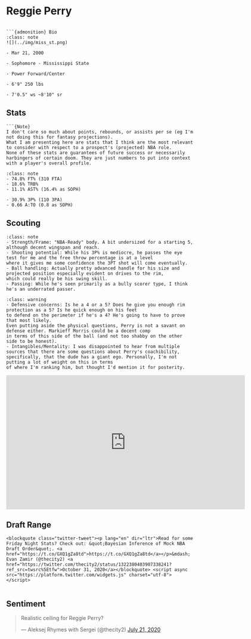 Reggie Perry
===
```{image} ../img/reggie_perry.jpg
```

```{margin}
```{admonition} Bio
:class: note
![](../img/miss_st.png)

- Mar 21, 2000

- Sophomore - Mississippi State

- Power Forward/Center

- 6'9" 250 lbs

- 7'0.5" ws ~8'10" sr
```

## Stats
```{margin}
```{Note}
I don't care so much about points, rebounds, or assists per se (eg I'm not doing this for fantasy projections). 
What I am presenting here are stats that I think are the most relevant to consider with respect to a prospect's (projected) NBA role.
None of these stats are guarantees of future success or necessarily harbingers of certain doom. They are just numbers to put into context with a player's overall profile.
```

```{admonition} Noteworthy
:class: note
- 74.8% FT% (310 FTA)
- 18.6% TRB%
- 11.1% AST% (16.4% as SOPH)
```

```{Caution}
- 30.9% 3P% (110 3PA)
- 0.66 A:TO (0.8 as SOPH)
```

## Scouting
```{admonition} Strengths
:class: note
- Strength/Frame: "NBA-Ready" body. A bit undersized for a starting 5, although decent wingspan and reach. 
- Shooting potential: While his 3P% is mediocre, he passes the eye test for me and the free throw percentage is at a level
where it gives me some confidence the 3PT shot will come eventually. 
- Ball handling: Actually pretty advanced handle for his size and projected position especially evident on drives to the rim,
which could really be his swing skill. 
- Passing: While he's seen primarily as a bully scorer type, I think he's an underrated passer.  
```

```{admonition} Weaknesses
:class: warning
- Defensive concerns: Is he a 4 or a 5? Does he give you enough rim protection as a 5? Is he quick enough on his feet
to defend on the perimeter if he's a 4? He's going to have to prove that most likely.  
Even putting aside the physical questions, Perry is not a savant on defense either. Markieff Morris could be a decent comp
in terms of this side of the ball (and not too shabby on the other side to be honest).
- Intangibles/Mentality: I was disappointed to hear from multiple sources that there are some questions about Perry's coachibility,
specifically, that the dude has a giant ego. Personally, I'm not putting a lot of weight on this in terms
of where I'm ranking him, but thought I'd mention it for posterity.
```

<iframe width="640" height="360" src="https://www.youtube.com/embed/i9u9BiupPaU" frameborder="0" allow="accelerometer; autoplay; encrypted-media; gyroscope; picture-in-picture" allowfullscreen></iframe>

## Draft Range
```{margin}
<blockquote class="twitter-tweet"><p lang="en" dir="ltr">Read for some Friday Night Stats? Check out: &quot;Bayesian Inference of Mock NBA Draft Order&quot;. <a href="https://t.co/GXQ1gZa8td">https://t.co/GXQ1gZa8td</a></p>&mdash; Evan Zamir (@thecity2) <a href="https://twitter.com/thecity2/status/1322380403907338241?ref_src=twsrc%5Etfw">October 31, 2020</a></blockquote> <script async src="https://platform.twitter.com/widgets.js" charset="utf-8"></script>
```

```{image} ../plrange/reggie_perry.png
```

## Sentiment

<blockquote class="twitter-tweet"><p lang="en" dir="ltr">Realistic ceiling for Reggie Perry?</p>&mdash; Aleksej Rhymes with Sergei (@thecity2) <a href="https://twitter.com/thecity2/status/1285583316507258880?ref_src=twsrc%5Etfw">July 21, 2020</a></blockquote> <script async src="https://platform.twitter.com/widgets.js" charset="utf-8"></script>